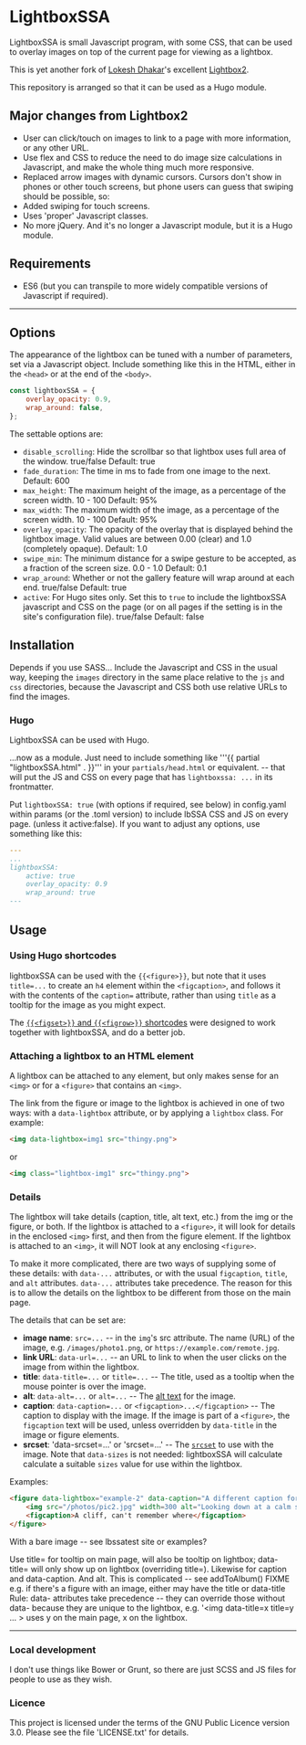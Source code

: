 # LightboxSSA


LightboxSSA is small Javascript program, with some CSS, that can be used to overlay images on top of the current page for viewing as a lightbox.

This is yet another fork of 
[Lokesh Dhakar](http://www.lokeshdhakar.com)'s excellent [Lightbox2](https://github.com/lokesh/lightbox2).

This repository is arranged so that it can be used as a Hugo module.

## Major changes from Lightbox2

* User can click/touch on images to link to a page with more information, or any other URL.
* Use flex and CSS to reduce the need to do image size calculations in Javascript,
  and make the whole thing much more responsive.
* Replaced arrow images with dynamic cursors.  Cursors don't show in phones or other
  touch screens, but phone users can guess that swiping should be possible, so:
* Added swiping for touch screens.
* Uses 'proper' Javascript classes.
* No more jQuery.  And it's no longer a Javascript module, but it is a Hugo module.

## Requirements

* ES6 (but you can transpile to more widely compatible versions of Javascript if required).

---

## Options

The appearance of the lightbox can be tuned with a number of parameters, set via a Javascript object.  Include something
like this in the HTML, either in the `<head>` or at the end of the `<body>`.

```javascript
const lightboxSSA = {
    overlay_opacity: 0.9,
	wrap_around: false,
};
```

The settable options are:

* `disable_scrolling`: Hide the scrollbar so that lightbox uses full area of the window. true/false  Default: true
* `fade_duration`: The time in ms to fade from one image to the next.  Default: 600
* `max_height`: The maximum height of the image, as a percentage of the screen width. 10 - 100 Default: 95%
* `max_width`: The maximum width of the image, as a percentage of the screen width. 10 - 100  Default: 95%
* `overlay_opacity`: The opacity of the overlay that is displayed behind the lightbox image.  Valid values are between 0.00 (clear) and 1.0 (completely opaque).  Default: 1.0
* `swipe_min`: The minimum distance for a swipe gesture to be accepted, as a fraction of the screen size.  0.0 - 1.0  Default: 0.1
* `wrap_around`: Whether or not the gallery feature will wrap around at each end. true/false  Default: true
* `active`: For Hugo sites only.  Set this to `true` to include the lightboxSSA javascript and CSS on the page (or on all pages if
the setting is in the site's configuration file).  true/false  Default: false

## Installation

Depends if you use SASS...   Include the Javascript and CSS in the usual way, keeping the `images` directory in the same
place relative to the `js` and `css` directories, because the Javascript and CSS both use relative URLs to find the images.


### Hugo

LightboxSSA can be used with Hugo.  

...now as a module.
Just need to include something like
'''{{ partial "lightboxSSA.html" . }}'''
in your `partials/head.html` or equivalent.
-- that will put the JS and CSS on every page
that has `lightboxssa: ...` in its frontmatter.

Put
```lightboxSSA: true```
(with options if required, see below)
in config.yaml within params (or the .toml version)
to include lbSSA CSS and JS on every page. 
(unless it active:false).
If you want to adjust any options, use something like this:

```yaml
---
...
lightboxSSA: 
    active: true
    overlay_opacity: 0.9
    wrap_around: true
---
```

## Usage

### Using Hugo shortcodes

lightboxSSA can be used with the `{{<figure>}}`, but note that it uses `title=...` to create an `h4` element within the `<figcaption>`, and follows it
with the contents of the `caption=` attribute, rather than using `title` as a tooltip for the image as you might expect.

The [`{{<figset>}}` and `{{<figrow>}}` shortcodes](https://github.com/StarsoftAnalysis/figset) were designed to work together with lightboxSSA, and do a better job.

### Attaching a lightbox to an HTML element

A lightbox can be attached to any element, but only makes sense for an `<img>` or for a `<figure>` that contains an `<img>`.

The link from the figure or image to the lightbox is achieved in one of two ways: with a `data-lightbox` attribute, or by
applying a `lightbox` class.  For example:

```html
<img data-lightbox=img1 src="thingy.png">
```
or
```html
<img class="lightbox-img1" src="thingy.png">
```

### Details 
The lightbox will take details (caption, title, alt text, etc.) from the img or the figure, or both.  If the lightbox is attached
to a `<figure>`, it will look for details in the enclosed `<img>` first, and then from the figure element.  If the lightbox is attached
to an `<img>`, it will NOT look at any enclosing `<figure>`.

To make it more complicated, there are two ways of supplying some of these details: with `data-...` attributes, or with the usual
`figcaption`, `title`, and `alt` attributes.  `data-...` attributes take precedence.  The reason for this is to allow
the details on the lightbox to be different from those on the main page.  

The details that can be set are:

* **image name**: `src=...` -- in the `img`'s src attribute.  The name (URL) of the image, e.g. `/images/photo1.png`, or `https://example.com/remote.jpg`.
* **link URL**: `data-url=...` -- an URL to link to when the user clicks on the image from within the lightbox.
* **title**: `data-title=...` or `title=...` -- The title, used as a tooltip when the mouse pointer is over the image.
* **alt**: `data-alt=...` or `alt=...` -- The [alt text](https://en.wikipedia.org/wiki/Alt_attribute) for the image.
* **caption**: `data-caption=...` or `<figcaption>...</figcaption>` -- The caption to display with the image.  If the image is part
of a `<figure>`, the `figcaption` text will be used, unless overridden by `data-title` in the image or figure elements. 
* **srcset**: 'data-srcset=...' or 'srcset=...' -- The [`srcset`](https://developer.mozilla.org/en-US/docs/Web/API/HTMLImageElement/srcset) to use with the image.
Note that `data-sizes` is not needed: lightboxSSA will calculate calculate a suitable `sizes` value for use within the lightbox.  


Examples:
```html
<figure data-lightbox="example-2" data-caption="A different caption for the light box" data-title="Lightbox-only title">
    <img src="/photos/pic2.jpg" width=300 alt="Looking down at a calm sea from the top of a chalk cliff">
    <figcaption>A cliff, can't remember where</figcaption>
</figure>
```

With a bare image -- see lbssatest site or examples?

Use title= for tooltip on main page, will also be tooltip on lightbox; data-title= will only show up on lightbox (overriding title=).
Likewise for caption and data-caption.
And alt.
This is complicated -- see addToAlbum()   FIXME   e.g. if there's a figure with an image, either may have the title or data-title 
Rule: data- attributes take precedence -- they can override those without data- because they are unique to the lightbox, 
e.g. '<img data-title=x title=y ... >  uses y on the main page, x on the lightbox.

---

### Local development

I don't use things like Bower or Grunt, so there are just SCSS and JS files for people to use as they wish.

### Licence

This project is licensed under the terms of the GNU Public Licence version 3.0.  Please see
the file 'LICENSE.txt' for details.


